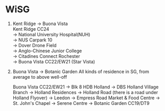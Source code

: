 # WiSG

1. Kent Ridge -> Buona Vista   
   Kent Ridge CC24   
   -> National University Hospital(NUH)  
   -> NUS Carpark 10  
   -> Dover Drone Field  
   -> Anglo-Chinese Junior College  
   -> Citadines Connect Rochester  
   -> Buona Vista CC22/EW21 (Star Vista)

2. Buona Vista -> Botanic Garden
   All kinds of residence in SG, from average to above well-off

   Buona Vista CC22/EW21
   -> Blk 8 HDB Holland
   -> DBS Holland Village Branch
   -> Holland Residences
   -> Holland Road (there is a road under Holland Flyover)
   -> Leedon
   -> Empress Road Market & Food Centre
   -> St. John's Chapel
   -> Serene Centre
   -> Botanic Garden CC19/DT9
